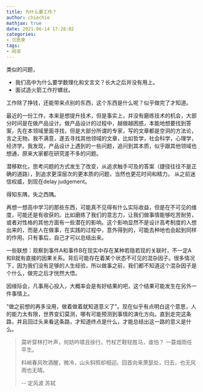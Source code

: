 ```yaml
---
title: 为什么要工作？
author: chiechie
mathjax: true
date: 2021-06-14 17:28:02
categories: 
- 沉思录
tags:
- 阅读
---
```


类似的问题， 

- 我们高中为什么要学数理化和文言文？长大之后并没有用上。
- 面试造火箭工作拧螺丝。

工作除了挣钱，还能带来点别的东西，这个东西是什么呢？似乎做完了才知道。

最近的一份工作，本来是想提升技术，但是事实上，并没有磨练技术的机会，大部分时间是在做产品设计。做产品设计的过程中，越做越困惑，本能地想要找到答案，先在本领域里面寻找，但是大部分所谓的专家，写的文章都是空洞的方法论，言之无物。我不满意，遂去寻找其他领域的文章，比如哲学，社会科学，心理学，经济学。我发现，产品设计上遇到的一些问题，追问到其本质，似乎跟其他领域也想通，原来大家都在研究差不多的问题。

潜移默化，思考问题的方式发生了改变，从追求触手可及的答案（捷径往往不是正确的道路），到追求更深层次的更本质的问题，当然也更花时间和精力。 从之前迷信权威，到现在delay judgement。

得知东隅，失之西隅。

再想一想高中学习的那些东西，可能真不见得有什么实际收益，但是在不可见的维度，可能还是有收获的。比如磨练了我们的意志力，让我们做事情能够吃苦耐劳，或者对性格的其他方面有一些潜在的影响。这个影响显然不是设计高考制度的人想出来的，而是人在做事，在实践的过程中，意外得到的，可能去种地也会起到同样的作用。只有事后，自己才可以总结出来。

一些联想：观察到事件A和事件B在现实中存在某种若隐若现的关联时，不一定A和B就有直接的因果关系。背后可能存在着某个状态不可见的混杂因子。很多情况下，因为我们没有足够的人生经验，所以做事之前，我们都不知道这个混杂因子是个什么，做完之后才恍然大悟。

因缘际会，凡事用心投入，大概率会是有好结果的吧，这个结果可能发生在另外一件事情上。

"做之前想的再多没用，做着做着就知道意义了"。现在似乎有点明白这个意思，人的能力太有限，世界变幻莫测，哪有可能预测到事情的演化方向。直到走完这条路，并且回过头来看这条路，才知道终点是什么，才能总结出这一路的意义是什么。

> 莫听穿林打叶声，何妨吟啸且徐行。竹杖芒鞋轻胜马，谁怕？ 一蓑烟雨任平生。
> 
> 料峭春风吹酒醒，微冷，山头斜照却相迎。回首向来萧瑟处，归去，也无风雨也无晴。
> 
> -- 定风波 苏轼


